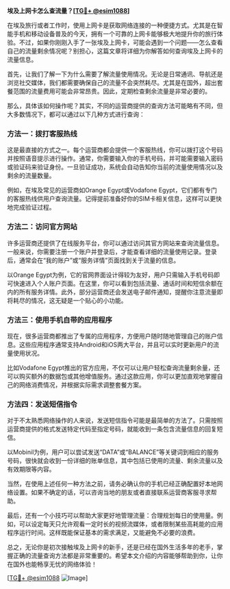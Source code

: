 **埃及上网卡怎么查流量？[[TG💪+ @esim1088](https://t.me/s/esim1088)]**

在埃及旅行或者工作时，使用上网卡是获取网络连接的一种便捷方式。尤其是在智能手机和移动设备普及的今天，拥有一个可靠的上网卡能够极大地提升你的旅行体验。不过，如果你刚刚入手了一张埃及上网卡，可能会遇到一个问题——怎么查看自己的流量剩余情况呢？别担心，这篇文章将详细为你解答如何查询埃及上网卡的流量信息。

首先，让我们了解一下为什么需要了解流量使用情况。无论是日常通讯、导航还是浏览社交媒体，我们都需要确保自己的流量不会突然耗尽。尤其是在国外，超出套餐范围的流量费用可能会非常昂贵。因此，定期检查剩余流量是非常必要的。

那么，具体该如何操作呢？其实，不同的运营商提供的查询方法可能略有不同，但大多数情况下，都可以通过以下几种方式进行查询：

### 方法一：拨打客服热线

这是最直接的方式之一。每个运营商都会提供一个客服热线，你可以拨打这个号码并按照语音提示进行操作。通常，你需要输入你的手机号码，并可能需要输入密码或验证码来验证身份。一旦验证成功，系统会自动告知你当前的流量使用情况以及剩余的流量数量。

例如，在埃及常见的运营商如Orange Egypt或Vodafone Egypt，它们都有专门的客服热线供用户查询流量。记得提前准备好你的SIM卡相关信息，这样可以更快地完成验证过程。

### 方法二：访问官方网站

许多运营商还提供了在线服务平台，你可以通过访问其官方网站来查询流量信息。一般来说，你需要注册一个账户并登录后，才能查看详细的流量使用记录。登录后，通常会在“我的账户”或“服务详情”页面找到关于流量的信息。

以Orange Egypt为例，它的官网界面设计得较为友好，用户只需输入手机号码即可快速进入个人账户页面。在这里，你可以看到包括流量、通话时间和短信余额在内的所有服务详情。此外，部分运营商还会发送电子邮件通知，提醒你注意流量即将耗尽的情况，这无疑是一个贴心的小功能。

### 方法三：使用手机自带的应用程序

现在，很多运营商都推出了专属的应用程序，方便用户随时随地管理自己的账户信息。这些应用程序通常支持Android和iOS两大平台，并且可以实时更新用户的流量使用状况。

比如Vodafone Egypt推出的官方应用，不仅可以让用户轻松查询流量剩余量，还可以购买额外的数据包或其他增值服务。通过这款应用，你可以更加直观地掌握自己的网络消费情况，并根据实际需求调整套餐方案。

### 方法四：发送短信指令

对于不太熟悉网络操作的人来说，发送短信指令可能是最简单的方法了。只需按照运营商提供的格式发送特定代码至指定号码，就能收到一条包含流量信息的回复短信。

以Mobinil为例，用户可以尝试发送“DATA”或“BALANCE”等关键词到相应的服务号码，很快就会收到一份详细的账单信息，其中包括已使用的流量、剩余流量以及有效期限等内容。

当然，在使用上述任何一种方法之前，请务必确认你的手机已经正确配置好本地网络设置。如果不确定的话，可以咨询当地的朋友或者直接联系运营商客服寻求帮助。

最后，还有一个小技巧可以帮助大家更好地管理流量：合理规划每日的使用量。例如，可以设定每天只允许观看一定时长的视频流媒体，或者限制某些高耗能的应用程序运行时间。这样既能保证基本的需求满足，又能避免不必要的浪费。

总之，无论你是初次接触埃及上网卡的新手，还是已经在国外生活多年的老手，掌握正确的流量查询方法都是非常重要的。希望本文介绍的内容能够帮助到你，让你在国外也能畅享无忧的网络体验！

[[TG💪+ @esim1088](https://t.me/s/esim1088) ![Image](https://i.postimg.cc/4NQfJmqS/Snipaste-2025-05-13-00-14-12.png)]